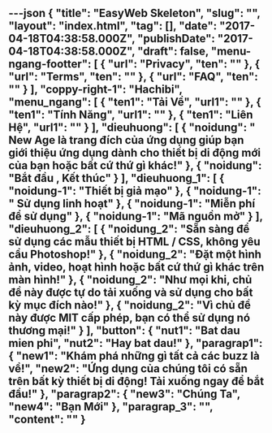 ---json
{
    "title": "EasyWeb Skeleton",
    "slug": "",
    "layout": "index.html",
    "tag": [],
    "date": "2017-04-18T04:38:58.000Z",
    "publishDate": "2017-04-18T04:38:58.000Z",
    "draft": false,
    "menu-ngang-footter": [
        {
            "url": "Privacy",
            "ten": ""
        },
        {
            "url": "Terms",
            "ten": ""
        },
        {
            "url": "FAQ",
            "ten": ""
        }
    ],
    "coppy-right-1": "Hachibi",
    "menu_ngang": [
        {
            "ten1": "Tải Về",
            "url1": ""
        },
        {
            "ten1": "Tính Năng",
            "url1": ""
        },
        {
            "ten1": "Liên Hệ",
            "url1": ""
        }
    ],
    "dieuhuong": [
        {
            "noidung": " New Age là trang đích của ứng dụng giúp bạn giới thiệu ứng dụng dành cho thiết bị di động mới của bạn hoặc bất cứ thứ gì khác!"
        },
        {
            "noidung": "Bắt đầu , Kết thúc"
        }
    ],
    "dieuhuong_1": [
        {
            "noidung-1": "Thiết bị giả mạo"
        },
        {
            "noidung-1": " Sử dụng linh hoạt"
        },
        {
            "noidung-1": "Miễn phí để sử dụng"
        },
        {
            "noidung-1": "Mã nguồn mở"
        }
    ],
    "dieuhuong_2": [
        {
            "noidung_2": "Sẵn sàng để sử dụng các mẫu thiết bị HTML / CSS, không yêu cầu Photoshop!"
        },
        {
            "noidung_2": "Đặt một hình ảnh, video, hoạt hình hoặc bất cứ thứ gì khác trên màn hình!"
        },
        {
            "noidung_2": "Như mọi khi, chủ đề này được tự do tải xuống và sử dụng cho bất kỳ mục đích nào!"
        },
        {
            "noidung_2": "Vì chủ đề này được MIT cấp phép, bạn có thể sử dụng nó thương mại!"
        }
    ],
    "button": {
        "nut1": "Bat dau mien phi",
        "nut2": "Hay bat dau!"
    },
    "paragrap1": {
        "new1": "Khám phá những gì tất cả các buzz là về!",
        "new2": "Ứng dụng của chúng tôi có sẵn trên bất kỳ thiết bị di động! Tải xuống ngay để bắt đầu!"
    },
    "paragrap2": {
        "new3": "Chúng Ta",
        "new4": "Bạn Mới"
    },
    "paragrap_3": "",
    "__content__": ""
}
---
